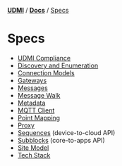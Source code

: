 [**UDMI**](../../) / [**Docs**](../) / [Specs](#)

# Specs

- [UDMI Compliance](compliance.md)
- [Discovery and Enumeration](discovery.md)
- [Connection Models](connecting.md)
- [Gateways](gateway.md)
- [Messages](../messages/)
- [Message Walk](message_walk.md)
- [Metadata](metadata.md)
- [MQTT Client](mqtt_client.md)
- [Point Mapping](point_mapping.md)
- [Proxy](proxy.md)
- [Sequences](sequences/) (device-to-cloud API)
- [Subblocks](subblocks.md) (core-to-apps API)
- [Site Model](site_model.md)
- [Tech Stack](tech_stack.md)

